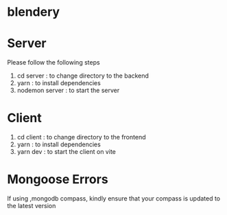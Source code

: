 # blendery

# Server
Please follow the following steps
1. cd server : to change directory to the backend
2.  yarn : to install dependencies
3. nodemon server : to start the server

# Client
1. cd client : to change directory to the frontend
2. yarn : to install dependencies
3. yarn dev : to start the client on vite

# Mongoose Errors
If using ,mongodb compass, kindly ensure that your compass is updated to the latest version